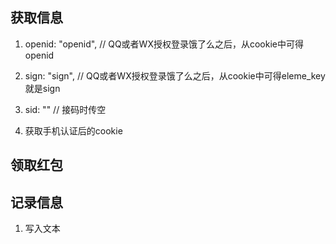 
## 获取信息
1. openid: "openid", // QQ或者WX授权登录饿了么之后，从cookie中可得openid
2. sign: "sign", // QQ或者WX授权登录饿了么之后，从cookie中可得eleme_key就是sign
3. sid: "" // 接码时传空

4. 获取手机认证后的cookie

## 领取红包

## 记录信息
1. 写入文本